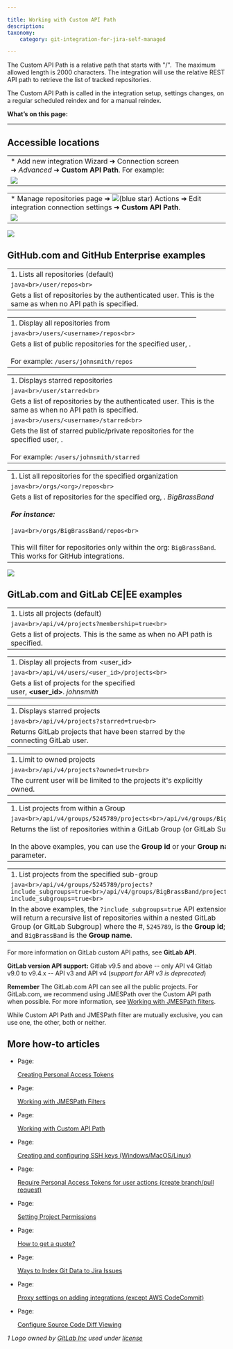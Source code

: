 ```yaml
---

title: Working with Custom API Path
description:
taxonomy:
    category: git-integration-for-jira-self-managed

---
```

The Custom API Path is a relative path that starts with "/".  The maximum allowed length is 2000 characters. The integration will use the relative REST API path to retrieve the list of tracked repositories.

The Custom API Path is called in the integration setup, settings changes, on a regular scheduled reindex and for a manual reindex.

**What’s on this page:**

* * *

## Accessible locations

|     |
| --- |
| *   Add new integration Wizard ➜ Connection screen ➜ _Advanced_ ➜ **Custom API Path**. For example: |
| ![](https://bigbrassband.atlassian.net/wiki/download/thumbnails/135331922/gitserver-auto-connect-github-example.png?version=2&modificationDate=1642507945521&cacheVersion=1&api=v2&width=680&height=455) |

|     |
| --- |
| *   Manage repositories page ➜ ![(blue star)](/wiki/s/-1639011364/6452/8b4898d3c114827e64ec143b4fa79bb76a6cfa5b/_/images/icons/emoticons/star_blue.png) Actions ➜ Edit integration connection settings ➜ **Custom API Path**. |
| ![](https://bigbrassband.atlassian.net/wiki/download/thumbnails/135331922/gitserver-actions-int-conn-cfg-custom-apipath.png?version=1&modificationDate=1642507945571&cacheVersion=1&api=v2&width=680&height=612) |

![](https://bigbrassband.atlassian.net/wiki/download/attachments/135331922/github-mobile.png?version=1&modificationDate=1642507757901&cacheVersion=1&api=v2)

## GitHub.com and GitHub Enterprise examples

|     |
| --- |
| 1.  Lists all repositories (default) |
| ```java<br>/user/repos<br>``` |
| Gets a list of repositories by the authenticated user. This is the same as when no API path is specified. |

|     |
| --- |
| 1.  Display all repositories from <username> |
| ```java<br>/users/<username>/repos<br>``` |
| Gets a list of public repositories for the specified user, **<username>**. <br><br>For example: `/users/johnsmith/repos` |

|     |
| --- |
| 1.  Displays starred repositories |
| ```java<br>/user/starred<br>``` |
| Gets a list of repositories by the authenticated user. This is the same as when no API path is specified. |
| ```java<br>/users/<username>/starred<br>``` |
| Gets the list of starred public/private repositories for the specified user, **<username>**.<br><br>For example: `/users/johnsmith/starred` |

|     |
| --- |
| 1.  List all repositories for the specified organization |
| ```java<br>/orgs/<org>/repos<br>``` |
| Gets a list of repositories for the specified org, **<org>**. _BigBrassBand_<br><br>_**For instance:**_<br><br>```java<br>/orgs/BigBrassBand/repos<br>```<br><br>This will filter for repositories only within the org: `BigBrassBand`. This works for GitHub integrations. |

![](https://bigbrassband.atlassian.net/wiki/download/attachments/135331922/gitlab-mobile.png?version=1&modificationDate=1642507757907&cacheVersion=1&api=v2)

## GitLab.com and GitLab CE|EE examples

|     |
| --- |
| 1.  Lists all projects (default) |
| ```java<br>/api/v4/projects?membership=true<br>``` |
| Gets a list of projects. This is the same as when no API path is specified. |

|     |
| --- |
| 1.  Display all projects from <user\_id> |
| ```java<br>/api/v4/users/<user_id>/projects<br>``` |
| Gets a list of projects for the specified user, **<user\_id>**. _johnsmith_ |

|     |
| --- |
| 1.  Displays starred projects |
| ```java<br>/api/v4/projects?starred=true<br>``` |
| Returns GitLab projects that have been starred by the connecting GitLab user. |

|     |
| --- |
| 1.  Limit to owned projects |
| ```java<br>/api/v4/projects?owned=true<br>``` |
| The current user will be limited to the projects it's explicitly owned. |

|     |
| --- |
| 1.  List projects from within a Group |
| ```java<br>/api/v4/groups/5245789/projects<br>/api/v4/groups/BigBrassBand/projects<br>``` |
| Returns the list of repositories within a GitLab Group (or GitLab Subgroup).<br><br>In the above examples, you can use the **Group id** or your **Group** **name** as query parameter. |

|     |
| --- |
| 1.  List projects from the specified sub-group |
| ```java<br>/api/v4/groups/5245789/projects?include_subgroups=true<br>/api/v4/groups/BigBrassBand/projects?include_subgroups=true<br>``` |
| In the above examples, the `?include_subgroups=true` API extension will return a recursive list of repositories within a nested GitLab Group (or GitLab Subgroup) where the #, `5245789`, is the **Group id**; and `BigBrassBand` is the **Group name**. |


For more information on GitLab custom API paths, see **GitLab API**.

**GitLab version API support:**
Gitlab v9.5 and above -- only API v4
Gitlab v9.0 to v9.4.x -- API v3 and API v4 (_support for API v3 is deprecated_)

**Remember**
The GitLab.com API can see all the public projects. For GitLab.com, we recommend using JMESPath over the Custom API path when possible. For more information, see [Working with JMESPath filters](/wiki/spaces/GIJDC/pages/135430238/Working+with+JMESPath+Filters).


While Custom API Path and JMESPath filter are mutually exclusive, you can use one, the other, both or neither.

## More how-to articles

*   Page:

    [Creating Personal Access Tokens](/wiki/spaces/GIJDC/pages/107380737/Creating+Personal+Access+Tokens)

*   Page:

    [Working with JMESPath Filters](/wiki/spaces/GIJDC/pages/135430238/Working+with+JMESPath+Filters)

*   Page:

    [Working with Custom API Path](/wiki/spaces/GIJDC/pages/135331922/Working+with+Custom+API+Path)

*   Page:

    [Creating and configuring SSH keys (Windows/MacOS/Linux)](/wiki/spaces/GIJDC/pages/183271450)

*   Page:

    [Require Personal Access Tokens for user actions (create branch/pull request)](/wiki/spaces/GIJDC/pages/317390849)

*   Page:

    [Setting Project Permissions](/wiki/spaces/GIJDC/pages/509444154/Setting+Project+Permissions)

*   Page:

    [How to get a quote?](/wiki/spaces/GIJDC/pages/1165721603)

*   Page:

    [Ways to Index Git Data to Jira Issues](/wiki/spaces/GIJDC/pages/1207828916/Ways+to+Index+Git+Data+to+Jira+Issues)

*   Page:

    [Proxy settings on adding integrations (except AWS CodeCommit)](/wiki/spaces/GIJDC/pages/1808007195)

*   Page:

    [Configure Source Code Diff Viewing](/wiki/spaces/GIJDC/pages/2054881287/Configure+Source+Code+Diff+Viewing)


_1 Logo owned by_ [_GitLab Inc_](https://gitlab.com/) _used under_ [_license_](https://creativecommons.org/licenses/by-nc-sa/4.0/)